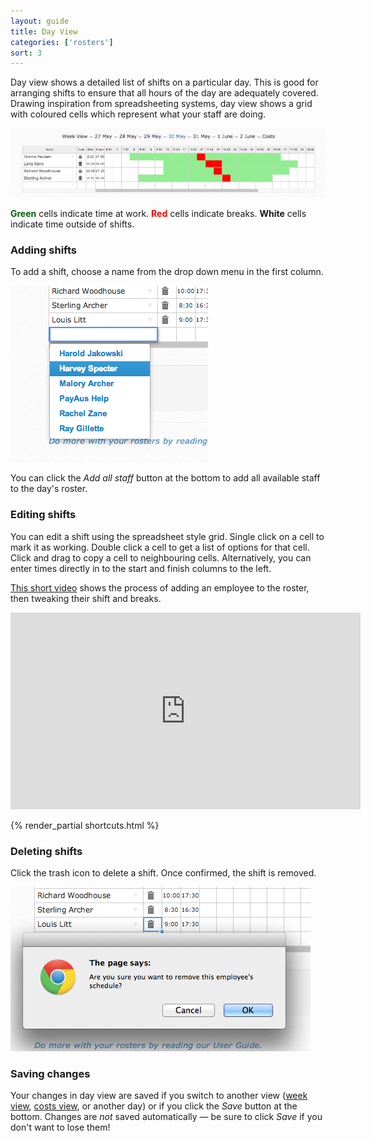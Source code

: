 ```yaml
---
layout: guide
title: Day View
categories: ['rosters']
sort: 3
---
```


Day view shows a detailed list of shifts on a particular day. This is good for arranging shifts to ensure that all hours of the day are adequately covered. Drawing inspiration from spreadsheeting systems, day view shows a grid with coloured cells which represent what your staff are doing.

![A roster in day view](/img/rosters/day_view.png)

**<span style="color:darkgreen">Green</span>** cells indicate time at work.
**<span style="color:red">Red</span>** cells indicate breaks.
**White** cells indicate time outside of shifts.

### Adding shifts

To add a shift, choose a name from the drop down menu in the first column.

![Adding a shift in day view](/img/rosters/add_user_day_view.png)

You can click the *Add all staff* button at the bottom to add all available staff to the day's roster.

### Editing shifts

You can edit a shift using the spreadsheet style grid. Single click on a cell to mark it as working. Double click a cell to get a list of options for that cell. Click and drag to copy a cell to neighbouring cells. Alternatively, you can enter times directly in to the start and finish columns to the left.

[This short video](http://www.youtube.com/watch?v=4gQPCU9STVg) shows the process of adding an employee to the roster, then tweaking their shift and breaks.

<iframe width="560" height="315" src="http://www.youtube.com/embed/4gQPCU9STVg?rel=0" frameborder="0" allowfullscreen="true"> </iframe>

{% render_partial shortcuts.html %}

### Deleting shifts

Click the trash icon to delete a shift. Once confirmed, the shift is removed.

![Deleting a shift in day view](/img/rosters/delete_shift_day.png)

### Saving changes

Your changes in day view are saved if you switch to another view ([week view](../week/), [costs view](../costs/), or another day) or if you click the *Save* button at the bottom. Changes are *not* saved automatically &mdash; be sure to click *Save* if you don't want to lose them!